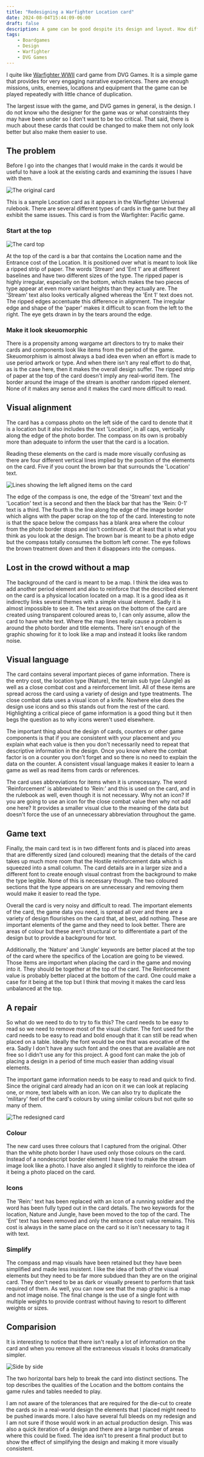 ```yaml
---
title: "Redesigning a Warfighter Location card"
date: 2024-08-04T15:44:09-06:00
draft: false
description: A game can be good despite its design and layout. How difficult would it be to make the cards from the Warfighter card game easier to read and use?
tags:
    - Boardgames
    - Design
    - Warfighter
    - DVG Games
---
```


I quite like [Warfighter WWII](https://www.mcssl.com/store/danverssengames/tabletop-games/warfighter-series/warfighter-wwii) card game from DVG Games. It is a simple game that provides for very engaging narrative experiences. There are enough missions, units, enemies, locations and equipment that the game can be played repeatedly with little chance of duplication.

The largest issue with the game, and DVG games in general, is the design. I do not know who the designer for the game was or what constraints they may have been under so I don't want to be too critical. That said, there is much about these cards that could be changed to make them not only look better but also make them easier to use.

## The problem

Before I go into the changes that I would make in the cards it would be useful to have a look at the existing cards and examining the issues I have with them.

![The original card](original.png)

This is a sample Location card as it appears in the Warfighter Universal rulebook. There are several different types of cards in the game but they all exhibit the same issues. This card is from the Warfighter: Pacific game. 

### Start at the top

![The card top](top.jpg)

At the top of the card is a bar that contains the Location name and the Entrance cost of the Location. It is positioned over what is meant to look like a ripped strip of paper. The words 'Stream' and 'Ent 1' are at different baselines and have two different sizes of the type. The ripped paper is highly irregular, especially on the bottom, which makes the two pieces of type appear at even more variant heights than they actually are. The 'Stream' text also looks vertically aligned whereas the 'Ent 1' text does not. The ripped edges accentuate this difference in alignment. The irregular edge and shape of the 'paper' makes it difficult to scan from the left to the right. The eye gets drawn in by the tears around the edge. 

### Make it look skeuomorphic 

There is a propensity among wargame art directors to try to make their cards and components look like items from the period of the game.  Skeuomorphism is almost always a bad idea even when an effort is made to use period artwork or type. And when there isn't any real effort to do that, as is the case here,  then it makes the overall design suffer. The ripped strip of paper at the top of the card doesn't imply any real-world item. The border around the image of the stream is another random ripped element. None of it makes any sense and it makes the card more difficult to read.

## Visual alignment

The card has a compass photo on the left side of the card to denote that it is a location but it also includes the text 'Location', in all caps, vertically along the edge of the photo border. The compass on its own is probably more than adequate to inform the user that the card is a location. 

Reading these elements on the card is made more visually confusing as there are four different vertical lines implied by the position of the elements on the card. Five if you count the brown bar that surrounds the 'Location' text.  

![Lines showing the left aligned items on the card](leftviewlines.jpg)

The edge of the compass is one, the edge of the 'Stream' text and the 'Location' text is a second and then the black bar that has the 'Rein: 0-1' text is a third. The fourth is the line along the edge of the image border which aligns with the paper scrap on the top of the card. Interesting to note is that the space below the compass has a blank area where the colour from the photo border stops and isn't continued. Or at least that is what you think as you look at the design. The brown bar is meant to be a photo edge but the compass totally consumes the bottom left corner. The eye follows the brown treatment down and then it disappears into the compass. 

## Lost in the crowd without a map

The background of the card is meant to be a map. I think the idea was to add another period element and also to reinforce that the described element on the card is a physical location located on a map. It is a good idea as it indirectly links several themes with a simple visual element. Sadly it is almost impossible to see it. The text areas on the bottom of the card are created using transparent coloured areas to, I can only assume, allow the card to have white text.  Where the map lines really cause a problem is around the photo border and title elements. There isn't enough of the graphic showing for it to look like a map and instead it looks like random noise. 

## Visual language

The card contains several important pieces of game information. There is the entry cost, the location type (Nature), the terrain sub type (Jungle) as well as a close combat cost and a reinforcement limit. All of these items are spread across the card using a variety of design and type treatments. The close combat data uses a visual icon of a knife. Nowhere else does the design use icons and so this stands out from the rest of the card. Highlighting a critical piece of game information is a good thing but it then begs the question as to why icons weren't used elsewhere. 

The important thing about the design of cards, counters or other game components is that if you are consistent with your placement and you explain what each value is then you don't necessarily need to repeat that descriptive information in the design. Once you know where the combat factor is on a counter you don't forget and so there is no need to explain the data on the counter. A consistent visual language makes it easier to learn a game as well as read items from cards or references. 

The card uses abbreviations for items when it is unnecessary. The word 'Reinforcement' is abbreviated to 'Rein:' and this is used on the card, and in the rulebook as well, even though it is not necessary. Why not an icon? If you are going to use an icon for the close combat value then why not add one here? It provides a smaller visual clue to the meaning of the data but doesn't force the use of an unnecessary abbreviation throughout the game.

## Game text

Finally, the main card text is in two different fonts and is placed into areas that are differently sized (and coloured) meaning that the details of the card takes up much more room that the Hostile reinforcement data which is squeezed into a small column. The card details are in a larger size and a different font to create enough visual contrast from the background to make the type legible. None of this is necessary though. The two coloured sections that the type appears on are unnecessary and removing them would make it easier to read the type.

Overall the card is very noisy and difficult to read. The important elements of the card, the game data you need, is spread all over and there are a variety of design flourishes on the card that, at best, add nothing. These are important elements of the game and they need to look better. There are areas of colour but these aren't structural or to differentiate a part of the design but to provide a background for text. 

 Additionally, the 'Nature' and 'Jungle' keywords are better placed at the top of the card where the specifics of the Location are going to be viewed. Those items are important when placing the card in the game and moving into it. They should be together at the top of the card. The Reinforcement value is probably better placed at the bottom of the card. One could make a case for it being at the top but I think that moving it makes the card less unbalanced at the top. 

## A repair

So what do we need to do to try to fix this? The card needs to be easy to read so we need to remove most of the visual clutter. The font used for the card needs to be easy to read and bold enough that it can still be read when placed on a table. Ideally the font would be one that was evocative of the era. Sadly I don't have any such font and the ones that are available are not free so I didn't use any for this project. A good font can make the job of placing a design in a period of time much easier than adding visual elements.

The important game information needs to be easy to read and quick to find. Since the original card already had an icon on it we can look at replacing one, or more, text labels with an icon. We can also try to duplicate the 'military' feel of the card's colours by using similar colours but not quite so many of them. 

![The redesigned card](redesign.png)

### Colour

The new card uses three colours that I captured from the original. Other than the white photo border I have used only those colours on the card. Instead of a nondescript border element I have tried to make the stream image look like a photo. I have also angled it slightly to reinforce the idea of it being a photo placed on the card. 

### Icons

The 'Rein:' text has been replaced with an icon of a running soldier and the word has been fully typed out in the card details. The two keywords for the location, Nature and Jungle, have been moved to the top of the card. The 'Ent' text has been removed and only the entrance cost value remains. This cost is always in the same place on the card so it isn't necessary to tag it with text.

### Simplify

The compass and map visuals have been retained but they have been simplified and made less insistent. I like the idea of both of the visual elements but they need to be far more subdued than they are on the original card. They don't need to be as dark or visually present to perform that task required of them. As well, you can now see that the map graphic is a map and not image noise. The final change is the use of a single font with multiple weights to provide contrast without having to resort to different weights or sizes.

## Comparision

It is interesting to notice that there isn't really a lot of information on the card and when you remove all the extraneous visuals it looks dramatically simpler. 

![Side by side](sidebyside.jpg)

The two horizontal bars help to break the card into distinct sections. The top describes the qualities of the Location and the bottom contains the game rules and tables needed to play. 

I am not aware of the tolerances that are required for the die-cut to create the cards so in a real-world design the elements that I placed might need to be pushed inwards more. I also have several full bleeds on my redesign and I am not sure if those would work in an actual production design. This was also a quick iteration of a design and there are a large number of areas where this could be fixed. The idea isn't to present a final product but to show the effect of simplifying the design and making it more visually consistent. 
